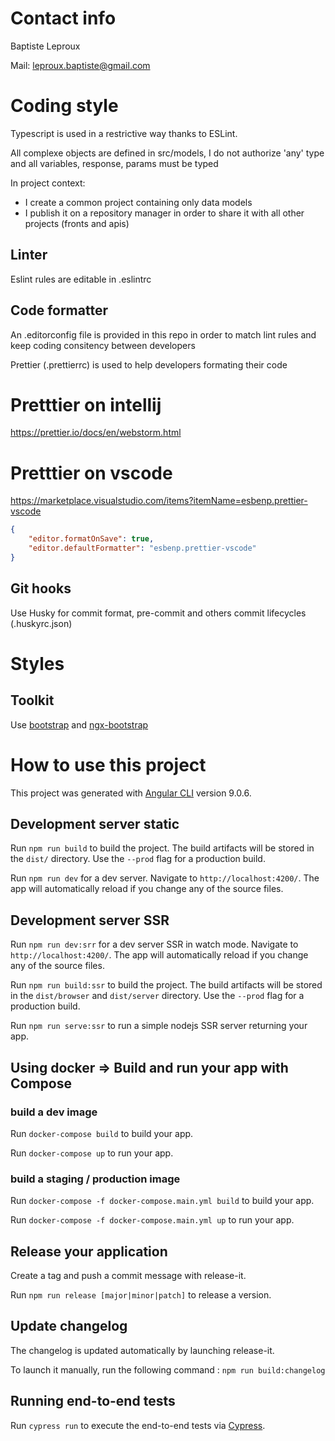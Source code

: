 # Contact info

Baptiste Leproux

Mail: leproux.baptiste@gmail.com

# Coding style

Typescript is used in a restrictive way thanks to ESLint.

All complexe objects are defined in src/models, I do not authorize 'any' type and all variables, response, params must be typed

In project context:

-   I create a common project containing only data models
-   I publish it on a repository manager in order to share it with all other projects (fronts and apis)

## Linter

Eslint rules are editable in .eslintrc

## Code formatter

An .editorconfig file is provided in this repo in order to match lint rules and keep coding consitency between developers

Prettier (.prettierrc) is used to help developers formating their code

# Pretttier on intellij

https://prettier.io/docs/en/webstorm.html

# Pretttier on vscode

https://marketplace.visualstudio.com/items?itemName=esbenp.prettier-vscode

```json
{
    "editor.formatOnSave": true,
    "editor.defaultFormatter": "esbenp.prettier-vscode"
}
```

## Git hooks

Use Husky for commit format, pre-commit and others commit lifecycles (.huskyrc.json)

# Styles

## Toolkit

Use [bootstrap](https://getbootstrap.com/) and [ngx-bootstrap](https://valor-software.com/ngx-bootstrap/#/)

# How to use this project

This project was generated with [Angular CLI](https://github.com/angular/angular-cli) version 9.0.6.

## Development server static

Run `npm run build` to build the project. The build artifacts will be stored in the `dist/` directory. Use the `--prod` flag for a production build.

Run `npm run dev` for a dev server. Navigate to `http://localhost:4200/`. The app will automatically reload if you change any of the source files.

## Development server SSR

Run `npm run dev:srr` for a dev server SSR in watch mode. Navigate to `http://localhost:4200/`. The app will automatically reload if you change any of the source files.

Run `npm run build:ssr` to build the project. The build artifacts will be stored in the `dist/browser` and `dist/server` directory. Use the `--prod` flag for a production build.

Run `npm run serve:ssr` to run a simple nodejs SSR server returning your app.

## Using docker => Build and run your app with Compose

### build a dev image

Run `docker-compose build` to build your app.

Run `docker-compose up` to run your app.

### build a staging / production image

Run `docker-compose -f docker-compose.main.yml build` to build your app.

Run `docker-compose -f docker-compose.main.yml up` to run your app.

## Release your application

Create a tag and push a commit message with release-it.

Run `npm run release [major|minor|patch]` to release a version.

## Update changelog

The changelog is updated automatically by launching release-it.

To launch it manually, run the following command : `npm run build:changelog`

## Running end-to-end tests

Run `cypress run` to execute the end-to-end tests via [Cypress](https://www.cypress.io/).
